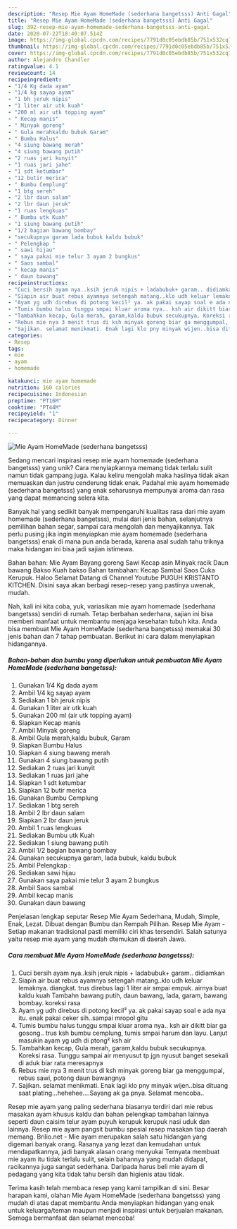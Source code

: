 ```yaml
---
description: "Resep Mie Ayam HomeMade (sederhana bangetsss) Anti Gagal"
title: "Resep Mie Ayam HomeMade (sederhana bangetsss) Anti Gagal"
slug: 392-resep-mie-ayam-homemade-sederhana-bangetsss-anti-gagal
date: 2020-07-22T18:40:07.514Z
image: https://img-global.cpcdn.com/recipes/7791d0c05ebdb85b/751x532cq70/mie-ayam-homemade-sederhana-bangetsss-foto-resep-utama.jpg
thumbnail: https://img-global.cpcdn.com/recipes/7791d0c05ebdb85b/751x532cq70/mie-ayam-homemade-sederhana-bangetsss-foto-resep-utama.jpg
cover: https://img-global.cpcdn.com/recipes/7791d0c05ebdb85b/751x532cq70/mie-ayam-homemade-sederhana-bangetsss-foto-resep-utama.jpg
author: Alejandro Chandler
ratingvalue: 4.1
reviewcount: 14
recipeingredient:
- "1/4 Kg dada ayam"
- "1/4 kg sayap ayam"
- "1 bh jeruk nipis"
- "1 liter air utk kuah"
- "200 ml air utk topping ayam"
- " Kecap manis"
- " Minyak goreng"
- " Gula merahkaldu bubuk Garam"
- " Bumbu Halus"
- "4 siung bawang merah"
- "4 siung bawang putih"
- "2 ruas jari kunyit"
- "1 ruas jari jahe"
- "1 sdt ketumbar"
- "12 butir merica"
- " Bumbu Cemplung"
- "1 btg sereh"
- "2 lbr daun salam"
- "2 lbr daun jeruk"
- "1 ruas lengkuas"
- " Bumbu utk Kuah"
- "1 siung bawang putih"
- "1/2 bagian bawang bombay"
- "secukupnya garam lada bubuk kaldu bubuk"
- " Pelengkap "
- " sawi hijau"
- " saya pakai mie telur 3 ayam 2 bungkus"
- " Saos sambal"
- " kecap manis"
- " daun bawang"
recipeinstructions:
- "Cuci bersih ayam nya..ksih jeruk nipis + ladabubuk+ garam.. didiamkan"
- "Siapin air buat rebus ayamnya setengah matang..klo udh keluar lemaknya. diangkat. trus direbus lagi 1 liter air smpai empuk. airnya buat kaldu kuah Tambahn bawang putih, daun bawang, lada, garam, bawang bombay. koreksi rasa"
- "Ayam yg udh direbus di potong kecil² ya. ak pakai sayap soal e ada nya itu. enak pakai ceker sih..sampai mropol gitu"
- "Tumis bumbu halus tunggu smpai kluar aroma nya.. ksh air dikitt biar ga gosong.. trus ksh bumbu cemplung, tumis smpai harum dan layu. Lanjut masukin ayam yg udh di ptong² ksh air"
- "Tambahkan kecap, Gula merah, garam,kaldu bubuk secukupnya. Koreksi rasa. Tunggu sampai air menyusut tp jgn nyusut banget sesekali di aduk biar rata meresapnya"
- "Rebus mie nya 3 menit trus di ksh minyak goreng biar ga menggumpal, rebus sawi, potong daun bawangnya"
- "Sajikan. selamat menikmati. Enak lagi klo pny minyak wijen..bisa dituang saat plating...hehehee....Sayang ak ga pnya. Selamat mencoba.."
categories:
- Resep
tags:
- mie
- ayam
- homemade

katakunci: mie ayam homemade 
nutrition: 160 calories
recipecuisine: Indonesian
preptime: "PT16M"
cooktime: "PT44M"
recipeyield: "1"
recipecategory: Dinner

---
```



![Mie Ayam HomeMade (sederhana bangetsss)](https://img-global.cpcdn.com/recipes/7791d0c05ebdb85b/751x532cq70/mie-ayam-homemade-sederhana-bangetsss-foto-resep-utama.jpg)

Sedang mencari inspirasi resep mie ayam homemade (sederhana bangetsss) yang unik? Cara menyiapkannya memang tidak terlalu sulit namun tidak gampang juga. Kalau keliru mengolah maka hasilnya tidak akan memuaskan dan justru cenderung tidak enak. Padahal mie ayam homemade (sederhana bangetsss) yang enak seharusnya mempunyai aroma dan rasa yang dapat memancing selera kita.

Banyak hal yang sedikit banyak mempengaruhi kualitas rasa dari mie ayam homemade (sederhana bangetsss), mulai dari jenis bahan, selanjutnya pemilihan bahan segar, sampai cara mengolah dan menyajikannya. Tak perlu pusing jika ingin menyiapkan mie ayam homemade (sederhana bangetsss) enak di mana pun anda berada, karena asal sudah tahu triknya maka hidangan ini bisa jadi sajian istimewa.

Bahan bahan: Mie Ayam Bayang goreng Sawi Kecap asin Minyak racik Daun bawang Bakso Kuah bakso Bahan tambahan: Kecap Sambal Saos Cuka Kerupuk. Haloo Selamat Datang di Channel Youtube PUGUH KRISTANTO KITCHEN. Disini saya akan berbagi resep-resep yang pastinya uwenak, mudah.


Nah, kali ini kita coba, yuk, variasikan mie ayam homemade (sederhana bangetsss) sendiri di rumah. Tetap berbahan sederhana, sajian ini bisa memberi manfaat untuk membantu menjaga kesehatan tubuh kita. Anda bisa membuat Mie Ayam HomeMade (sederhana bangetsss) memakai 30 jenis bahan dan 7 tahap pembuatan. Berikut ini cara dalam menyiapkan hidangannya.

<!--inarticleads1-->

##### Bahan-bahan dan bumbu yang diperlukan untuk pembuatan Mie Ayam HomeMade (sederhana bangetsss):

1. Gunakan 1/4 Kg dada ayam
1. Ambil 1/4 kg sayap ayam
1. Sediakan 1 bh jeruk nipis
1. Gunakan 1 liter air utk kuah
1. Gunakan 200 ml (air utk topping ayam)
1. Siapkan  Kecap manis
1. Ambil  Minyak goreng
1. Ambil  Gula merah,kaldu bubuk, Garam
1. Siapkan  Bumbu Halus
1. Siapkan 4 siung bawang merah
1. Gunakan 4 siung bawang putih
1. Sediakan 2 ruas jari kunyit
1. Sediakan 1 ruas jari jahe
1. Siapkan 1 sdt ketumbar
1. Siapkan 12 butir merica
1. Gunakan  Bumbu Cemplung
1. Sediakan 1 btg sereh
1. Ambil 2 lbr daun salam
1. Siapkan 2 lbr daun jeruk
1. Ambil 1 ruas lengkuas
1. Sediakan  Bumbu utk Kuah
1. Sediakan 1 siung bawang putih
1. Ambil 1/2 bagian bawang bombay
1. Gunakan secukupnya garam, lada bubuk, kaldu bubuk
1. Ambil  Pelengkap :
1. Sediakan  sawi hijau
1. Gunakan  saya pakai mie telur 3 ayam 2 bungkus
1. Ambil  Saos sambal
1. Ambil  kecap manis
1. Gunakan  daun bawang


Penjelasan lengkap seputar Resep Mie Ayam Sederhana, Mudah, Simple, Enak, Lezat. Dibuat dengan Bumbu dan Rempah Pilihan. Resep Mie Ayam - Setiap makanan tradisional pasti memiliki ciri khas tersendiri. Salah satunya yaitu resep mie ayam yang mudah dtemukan di daerah Jawa. 

<!--inarticleads2-->

##### Cara membuat Mie Ayam HomeMade (sederhana bangetsss):

1. Cuci bersih ayam nya..ksih jeruk nipis + ladabubuk+ garam.. didiamkan
1. Siapin air buat rebus ayamnya setengah matang..klo udh keluar lemaknya. diangkat. trus direbus lagi 1 liter air smpai empuk. airnya buat kaldu kuah Tambahn bawang putih, daun bawang, lada, garam, bawang bombay. koreksi rasa
1. Ayam yg udh direbus di potong kecil² ya. ak pakai sayap soal e ada nya itu. enak pakai ceker sih..sampai mropol gitu
1. Tumis bumbu halus tunggu smpai kluar aroma nya.. ksh air dikitt biar ga gosong.. trus ksh bumbu cemplung, tumis smpai harum dan layu. Lanjut masukin ayam yg udh di ptong² ksh air
1. Tambahkan kecap, Gula merah, garam,kaldu bubuk secukupnya. Koreksi rasa. Tunggu sampai air menyusut tp jgn nyusut banget sesekali di aduk biar rata meresapnya
1. Rebus mie nya 3 menit trus di ksh minyak goreng biar ga menggumpal, rebus sawi, potong daun bawangnya
1. Sajikan. selamat menikmati. Enak lagi klo pny minyak wijen..bisa dituang saat plating...hehehee....Sayang ak ga pnya. Selamat mencoba..


Resep mie ayam yang paling sederhana biasanya terdiri dari mie rebus masakan ayam khusus kaldu dan bahan pelengkap tambahan lainnya seperti daun caisim telur ayam puyuh kerupuk kerupuk nasi uduk dan lainnya. Resep mie ayam pangsit bumbu spesial resep masakan tiap daerah memang. Brilio.net - Mie ayam merupakan salah satu hidangan yang digemari banyak orang. Rasanya yang lezat dan kemudahan untuk mendapatkannya, jadi banyak alasan orang menyukai Ternyata membuat mie ayam itu tidak terlalu sulit, selain bahannya yang mudah didapat, racikannya juga sangat sederhana. Daripada harus beli mie ayam di pedagang yang kita tidak tahu bersih dan higienis atau tidak. 

Terima kasih telah membaca resep yang kami tampilkan di sini. Besar harapan kami, olahan Mie Ayam HomeMade (sederhana bangetsss) yang mudah di atas dapat membantu Anda menyiapkan hidangan yang enak untuk keluarga/teman maupun menjadi inspirasi untuk berjualan makanan. Semoga bermanfaat dan selamat mencoba!
